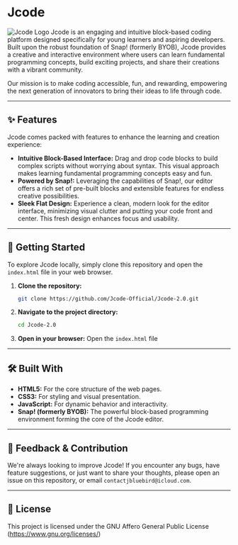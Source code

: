 # Jcode

![Jcode Logo](assets/logo.png) Jcode is an engaging and intuitive block-based coding platform designed specifically for young learners and aspiring developers. Built upon the robust foundation of Snap! (formerly BYOB), Jcode provides a creative and interactive environment where users can learn fundamental programming concepts, build exciting projects, and share their creations with a vibrant community.

Our mission is to make coding accessible, fun, and rewarding, empowering the next generation of innovators to bring their ideas to life through code.

---

## ✨ Features

Jcode comes packed with features to enhance the learning and creation experience:

* **Intuitive Block-Based Interface:** Drag and drop code blocks to build complex scripts without worrying about syntax. This visual approach makes learning fundamental programming concepts easy and fun.
* **Powered by Snap!:** Leveraging the capabilities of Snap!, our editor offers a rich set of pre-built blocks and extensible features for endless creative possibilities.
* **Sleek Flat Design:** Experience a clean, modern look for the editor interface, minimizing visual clutter and putting your code front and center. This fresh design enhances focus and usability.

---

## 🚀 Getting Started

To explore Jcode locally, simply clone this repository and open the `index.html` file in your web browser.

1.  **Clone the repository:**
    ```bash
    git clone https://github.com/Jcode-Official/Jcode-2.0.git
    ```

2.  **Navigate to the project directory:**
    ```bash
    cd Jcode-2.0
    ```

3.  **Open in your browser:**
    Open the `index.html` file

---

## 🛠️ Built With

* **HTML5:** For the core structure of the web pages.
* **CSS3:** For styling and visual presentation.
* **JavaScript:** For dynamic behavior and interactivity.
* **Snap! (formerly BYOB):** The powerful block-based programming environment forming the core of the Jcode editor.

---

## 💬 Feedback & Contribution

We're always looking to improve Jcode! If you encounter any bugs, have feature suggestions, or just want to share your thoughts, please open an issue on this repository, or email ```contactjbluebird@icloud.com```.

---

## 📄 License

This project is licensed under the GNU Affero General Public License (https://www.gnu.org/licenses/)
